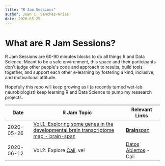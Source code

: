 ```yaml
---
title: "R Jam Sessions"
author: Juan C. Sanchez-Arias
date: 2020-05-25
---
```

# What are R Jam Sessions?
R Jam Sessions are 60-90 minutes blocks to do all things R and Data Science. Meant to be a safe environment, this space and their participants don't judge other people's code and approach to results, build tools together, and support each other e-learning by fostering a kind, inclusive, and motivaitonal attitude.

Hopefully this repo will keep growing as I (a recently turned wet-lab neurobiologist) keep learning R and Data Science to pump my ressearch projects.

Date | R Jam Topic | Relevant Links
---| ---| ---|
2020-05-26 | [Vol.1: Exploring some genes in the developmental brain transcriptome map - brain-span](https://juansamdphd.github.io/rjam/) | [**Brain**span](http://www.brainspan.org/rnaseq/search/index.html)
2020-06-12 | Vol.2: Explore [Cali](https://en.wikipedia.org/wiki/Cali), ve! | [Datos Abiertos](http://datos.cali.gov.co/) - Cali
